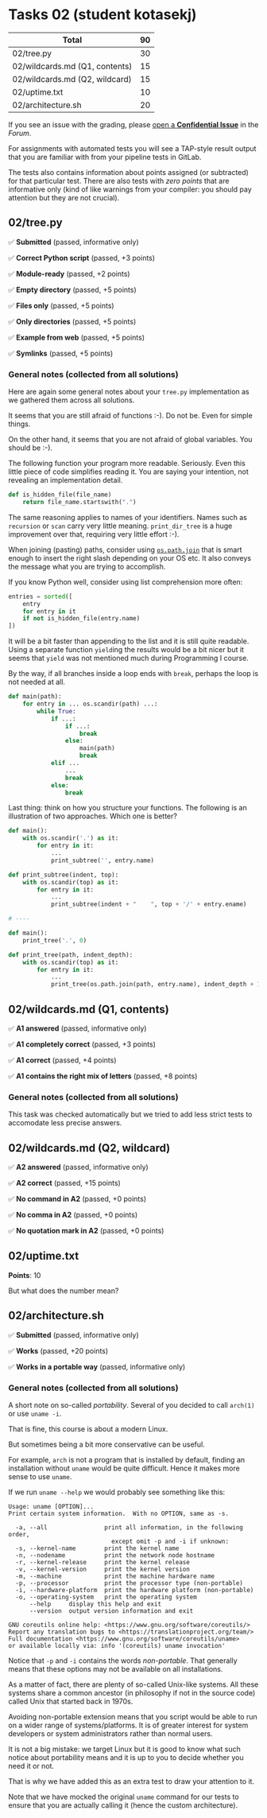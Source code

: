# Tasks 02 (student kotasekj)

| Total                                            |    90 |
|--------------------------------------------------|------:|
| 02/tree.py                                       |    30 |
| 02/wildcards.md (Q1, contents)                   |    15 |
| 02/wildcards.md (Q2, wildcard)                   |    15 |
| 02/uptime.txt                                    |    10 |
| 02/architecture.sh                               |    20 |

If you see an issue with the grading, please
[open a **Confidential Issue**](https://gitlab.mff.cuni.cz/teaching/nswi177/2022/common/forum/-/issues/new?issue[confidential]=true&issue[title]=Grading+Tasks+02)
in the _Forum_.


For assignments with automated tests you will see a TAP-style result output
that you are familiar with from your pipeline tests in GitLab.

The tests also contains information about points assigned (or subtracted)
for that particular test. There are also tests with _zero points_ that
are informative only (kind of like warnings from your compiler: you
should pay attention but they are not crucial).

## 02/tree.py

✅ **Submitted** (passed, informative only)

✅ **Correct Python script** (passed, +3 points)

✅ **Module-ready** (passed, +2 points)

✅ **Empty directory** (passed, +5 points)

✅ **Files only** (passed, +5 points)

✅ **Only directories** (passed, +5 points)

✅ **Example from web** (passed, +5 points)

✅ **Symlinks** (passed, +5 points)



### General notes (collected from all solutions)

Here are again some general notes about your `tree.py` implementation
as we gathered them across all solutions.

It seems that you are still afraid of functions :-). Do not be. Even for
simple things.

On the other hand, it seems that you are not afraid of global variables.
You should be :-).

The following function your program more readable. Seriously. Even this little
piece of code simplifies reading it. You are saying your intention, not
revealing an implementation detail.

```python
def is_hidden_file(file_name)
    return file_name.startswith(".")
```

The same reasoning applies to names of your identifiers. Names such as
`recursion` or `scan` carry very little meaning. `print_dir_tree` is a huge
improvement over that, requiring very little effort :-).

When joining (pasting) paths, consider using
[`os.path.join`](https://docs.python.org/3/library/os.path.html#os.path.join)
that is smart enough to insert the right slash depending on your OS etc.
It also conveys the message what you are trying to accomplish.

If you know Python well, consider using list comprehension more often:

```python
entries = sorted([
    entry
    for entry in it
    if not is_hidden_file(entry.name)
])
```

It will be a bit faster than appending to the list and it is still quite
readable. Using a separate function `yield`ing the results would be a bit
nicer but it seems that `yield` was not mentioned much during Programming I
course.

By the way, if all branches inside a loop ends with `break`, perhaps the
loop is not needed at all.

```python
def main(path):
	for entry in ... os.scandir(path) ...:
		while True:
			if ...:
				if ...:
					break
				else:
					main(path)
					break
			elif ...
                ...
				break
			else:
				break

```

Last thing: think on how you structure your functions. The following is an
illustration of two approaches. Which one is better?

```python
def main():
    with os.scandir('.') as it:
        for entry in it:
            ...
            print_subtree('', entry.name)

def print_subtree(indent, top):
    with os.scandir(top) as it:
        for entry in it:
            ...
            print_subtree(indent + "    ", top + '/' + entry.ename)

# ----

def main():
    print_tree('.', 0)

def print_tree(path, indent_depth):
    with os.scandir(top) as it:
        for entry in it:
            ...
            print_tree(os.path.join(path, entry.name), indent_depth + 1)
```


## 02/wildcards.md (Q1, contents)

✅ **A1 answered** (passed, informative only)

✅ **A1 completely correct** (passed, +3 points)

✅ **A1 correct** (passed, +4 points)

✅ **A1 contains the right mix of letters** (passed, +8 points)



### General notes (collected from all solutions)

This task was checked automatically but we tried to add less strict tests
to accomodate less precise answers.


## 02/wildcards.md (Q2, wildcard)

✅ **A2 answered** (passed, informative only)

✅ **A2 correct** (passed, +15 points)

✅ **No command in A2** (passed, +0 points)

✅ **No comma in A2** (passed, +0 points)

✅ **No quotation mark in A2** (passed, +0 points)



## 02/uptime.txt

**Points**: 10

But what does the number mean?


## 02/architecture.sh

✅ **Submitted** (passed, informative only)

✅ **Works** (passed, +20 points)

✅ **Works in a portable way** (passed, informative only)



### General notes (collected from all solutions)

A short note on so-called _portability_. Several of you decided to
call `arch(1)` or use `uname -i`.

That is fine, this course is about a modern Linux.

But sometimes being a bit more conservative can be useful.

For example, `arch` is not a program that is installed by default, finding
an installation without `uname` would be quite difficult. Hence it makes more
sense to use `uname`.

If we run `uname --help` we would probably see something like this:

```text
Usage: uname [OPTION]...
Print certain system information.  With no OPTION, same as -s.

  -a, --all                print all information, in the following order,
                             except omit -p and -i if unknown:
  -s, --kernel-name        print the kernel name
  -n, --nodename           print the network node hostname
  -r, --kernel-release     print the kernel release
  -v, --kernel-version     print the kernel version
  -m, --machine            print the machine hardware name
  -p, --processor          print the processor type (non-portable)
  -i, --hardware-platform  print the hardware platform (non-portable)
  -o, --operating-system   print the operating system
      --help     display this help and exit
      --version  output version information and exit

GNU coreutils online help: <https://www.gnu.org/software/coreutils/>
Report any translation bugs to <https://translationproject.org/team/>
Full documentation <https://www.gnu.org/software/coreutils/uname>
or available locally via: info '(coreutils) uname invocation'
```

Notice that `-p` and `-i` contains the words _non-portable_. That generally
means that these options may not be available on all installations.

As a matter of fact, there are plenty of so-called Unix-like systems. All
these systems share a common ancestor (in philosophy if not in the source
code) called Unix that started back in 1970s.

Avoiding non-portable extension means that you script would be able to run
on a wider range of systems/platforms. It is of greater interest for system
developers or system administrators rather than normal users.

It is not a big mistake: we target Linux but it is good to know what such
notice about portability means and it is up to you to decide whether you need
it or not.

That is why we have added this as an extra test to draw your attention to it.

Note that we have mocked the original `uname` command for our tests to ensure
that you are actually calling it (hence the custom architecture).


